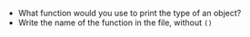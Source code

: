 - What function would you use to print the type of an object?
- Write the name of the function in the file, without ```()```
